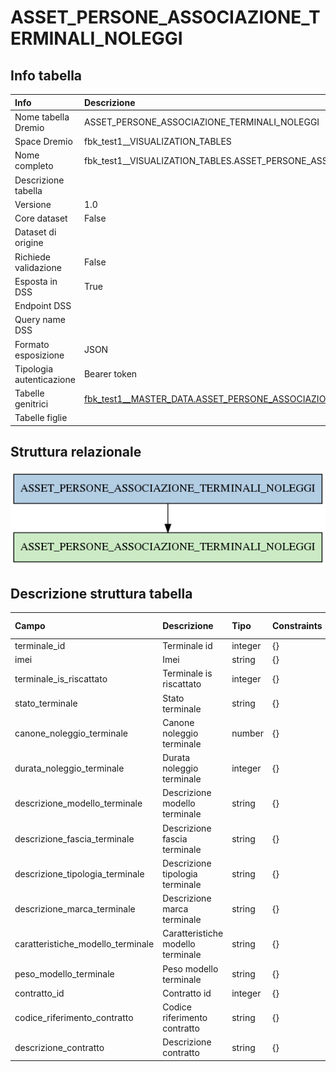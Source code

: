 # ASSET_PERSONE_ASSOCIAZIONE_TERMINALI_NOLEGGI

## Info tabella

| Info                     | Descrizione                                                                                                                                             |
|:-------------------------|:--------------------------------------------------------------------------------------------------------------------------------------------------------|
| Nome tabella Dremio      | ASSET_PERSONE_ASSOCIAZIONE_TERMINALI_NOLEGGI                                                                                                            |
| Space Dremio             | fbk_test1__VISUALIZATION_TABLES                                                                                                                         |
| Nome completo            | fbk_test1__VISUALIZATION_TABLES.ASSET_PERSONE_ASSOCIAZIONE_TERMINALI_NOLEGGI                                                                            |
| Descrizione tabella      |                                                                                                                                                         |
| Versione                 | 1.0                                                                                                                                                     |
| Core dataset             | False                                                                                                                                                   |
| Dataset di origine       |                                                                                                                                                         |
| Richiede validazione     | False                                                                                                                                                   |
| Esposta in DSS           | True                                                                                                                                                    |
| Endpoint DSS             |                                                                                                                                                         |
| Query name DSS           |                                                                                                                                                         |
| Formato esposizione      | JSON                                                                                                                                                    |
| Tipologia autenticazione | Bearer token                                                                                                                                            |
| Tabelle genitrici        | [fbk_test1__MASTER_DATA.ASSET_PERSONE_ASSOCIAZIONE_TERMINALI_NOLEGGI](/fbk_test1__MASTER_DATA/ASSET_PERSONE_ASSOCIAZIONE_TERMINALI_NOLEGGI/markdown.md) |
| Tabelle figlie           |                                                                                                                                                         |

## Struttura relazionale

![ASSET_PERSONE_ASSOCIAZIONE_TERMINALI_NOLEGGI](./graph_png.png)

## Descrizione struttura tabella

| Campo                             | Descrizione                       | Tipo    | Constraints   | Linked data   | errors   |
|:----------------------------------|:----------------------------------|:--------|:--------------|:--------------|:---------|
| terminale_id                      | Terminale id                      | integer | {}            |               | {}       |
| imei                              | Imei                              | string  | {}            |               | {}       |
| terminale_is_riscattato           | Terminale is riscattato           | integer | {}            |               | {}       |
| stato_terminale                   | Stato terminale                   | string  | {}            |               | {}       |
| canone_noleggio_terminale         | Canone noleggio terminale         | number  | {}            |               | {}       |
| durata_noleggio_terminale         | Durata noleggio terminale         | integer | {}            |               | {}       |
| descrizione_modello_terminale     | Descrizione modello terminale     | string  | {}            |               | {}       |
| descrizione_fascia_terminale      | Descrizione fascia terminale      | string  | {}            |               | {}       |
| descrizione_tipologia_terminale   | Descrizione tipologia terminale   | string  | {}            |               | {}       |
| descrizione_marca_terminale       | Descrizione marca terminale       | string  | {}            |               | {}       |
| caratteristiche_modello_terminale | Caratteristiche modello terminale | string  | {}            |               | {}       |
| peso_modello_terminale            | Peso modello terminale            | string  | {}            |               | {}       |
| contratto_id                      | Contratto id                      | integer | {}            |               | {}       |
| codice_riferimento_contratto      | Codice riferimento contratto      | string  | {}            |               | {}       |
| descrizione_contratto             | Descrizione contratto             | string  | {}            |               | {}       |
